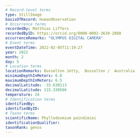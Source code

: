 ```yaml
---
# Record-level terms
type: StillImage
basisOfRecord: HumanObservation
# Occurrence terms
recordedBy: Matthias Liffers
recordedByID: https://orcid.org/0000-0002-3639-2080
occurrenceRemarks: "OLYMPUS DIGITAL CAMERA"
# Event terms
eventDateTime: 2022-02-05T11:19:27
year: 2022
month: 2
day: 5
# Location terms
locationRemarks: Busselton Jetty,  Busselton /  Australia
minimumDepthInMeters: 6.8
maximumDepthInMeters: 6.5
decimalLatitude: -33.630113
decimalLatitude: 115.338566
temperature: 24
# Identification terms
identifiedBy: 
identifiedByID: 
# Taxon terms
scientificName: Phyllodesmium poindimiei
identificationQualifier: 
taxonRank: genus
---
```

